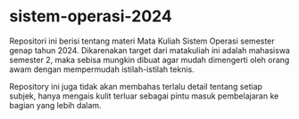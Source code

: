 # sistem-operasi-2024
Repositori ini berisi tentang materi Mata Kuliah Sistem Operasi semester genap tahun 2024.
Dikarenakan target dari matakuliah ini adalah mahasiswa semester 2, maka sebisa
mungkin dibuat agar mudah dimengerti oleh orang awam dengan mempermudah 
istilah-istilah teknis.

Repository ini juga tidak akan membahas terlalu detail tentang setiap subjek,
hanya mengais kulit terluar sebagai pintu masuk pembelajaran ke bagian yang
lebih dalam.

